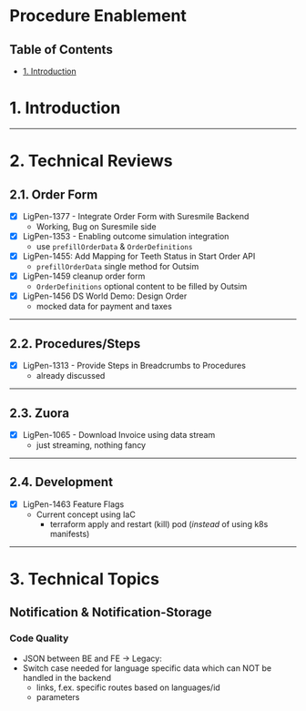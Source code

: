 # Procedure Enablement <!-- omit in toc -->
## Table of Contents <!-- omit in toc -->
- [1. Introduction](#1-introduction)
  
# 1. Introduction

---
# 2. Technical Reviews
## 2.1. Order Form
- [x] LigPen-1377 - Integrate Order Form with Suresmile Backend
  - Working, Bug on Suresmile side
- [x] LigPen-1353 - Enabling outcome simulation integration
  - use `prefillOrderData` & `OrderDefinitions`
- [x] LigPen-1455: Add Mapping for Teeth Status in Start Order API
  - `prefillOrderData` single method for Outsim
- [x] LigPen-1459 cleanup order form
  - `OrderDefinitions` optional content to be filled by Outsim
- [x] LigPen-1456 DS World Demo: Design Order
  - mocked data for payment and taxes


---
## 2.2. Procedures/Steps
- [x] LigPen-1313 - Provide Steps in Breadcrumbs to Procedures
  - already discussed <!-- TODO: rensem -->

---
## 2.3. Zuora
- [x] LigPen-1065 - Download Invoice using data stream
  - just streaming, nothing fancy

---
## 2.4. Development
- [x] LigPen-1463 Feature Flags
  - Current concept using IaC
    - terraform apply and restart (kill) pod (*instead* of using k8s manifests)

---
# 3. Technical Topics
## Notification & Notification-Storage
### Code Quality
- JSON between BE and FE -> Legacy: <!-- TODO: rensem Create Tech.Topic -->
- Switch case needed for language specific data which can NOT be handled in the backend
  - links, f.ex. specific routes based on languages/id
  - parameters